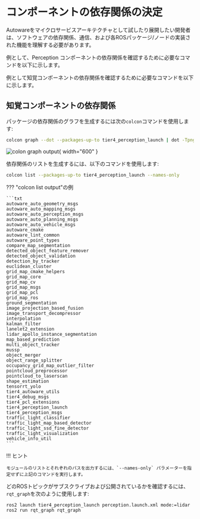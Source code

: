 # コンポーネントの依存関係の決定

Autowareをマイクロサービスアーキテクチャとして試したり展開したい開発者は、ソフトウェアの依存関係、通信、および各ROSパッケージ/ノードの実装された機能を理解する必要があります。

例として、Perception コンポーネントの依存関係を確認するために必要なコマンドを以下に示します。

例として知覚コンポーネントの依存関係を確認するために必要なコマンドを以下に示します。

## 知覚コンポーネントの依存関係

パッケージの依存関係のグラフを生成するには次の`colcon`コマンドを使用します:

```bash
colcon graph --dot --packages-up-to tier4_perception_launch | dot -Tpng -o graph.png
```

![colon graph output](images/determining-component-dependencies/perception_stack_dependencies.png){ width="600" }

依存関係のリストを生成するには、以下のコマンドを使用します:

```bash
colcon list --packages-up-to tier4_perception_launch --names-only
```

??? "colcon list output"の例

    ```txt
    autoware_auto_geometry_msgs
    autoware_auto_mapping_msgs
    autoware_auto_perception_msgs
    autoware_auto_planning_msgs
    autoware_auto_vehicle_msgs
    autoware_cmake
    autoware_lint_common
    autoware_point_types
    compare_map_segmentation
    detected_object_feature_remover
    detected_object_validation
    detection_by_tracker
    euclidean_cluster
    grid_map_cmake_helpers
    grid_map_core
    grid_map_cv
    grid_map_msgs
    grid_map_pcl
    grid_map_ros
    ground_segmentation
    image_projection_based_fusion
    image_transport_decompressor
    interpolation
    kalman_filter
    lanelet2_extension
    lidar_apollo_instance_segmentation
    map_based_prediction
    multi_object_tracker
    mussp
    object_merger
    object_range_splitter
    occupancy_grid_map_outlier_filter
    pointcloud_preprocessor
    pointcloud_to_laserscan
    shape_estimation
    tensorrt_yolo
    tier4_autoware_utils
    tier4_debug_msgs
    tier4_pcl_extensions
    tier4_perception_launch
    tier4_perception_msgs
    traffic_light_classifier
    traffic_light_map_based_detector
    traffic_light_ssd_fine_detector
    traffic_light_visualization
    vehicle_info_util
    ```

!!! ヒント

    モジュールのリストとそれぞれのパスを出力するには、`--names-only` パラメーターを指定せずに上記のコマンドを実行します。

どのROSトピックがサブスクライブおよび公開されているかを確認するには、`rqt_graph`を次のように使用します:

```bash
ros2 launch tier4_perception_launch perception.launch.xml mode:=lidar
ros2 run rqt_graph rqt_graph
```

<!-- TODO: Add a way of determining software dependencies -->
